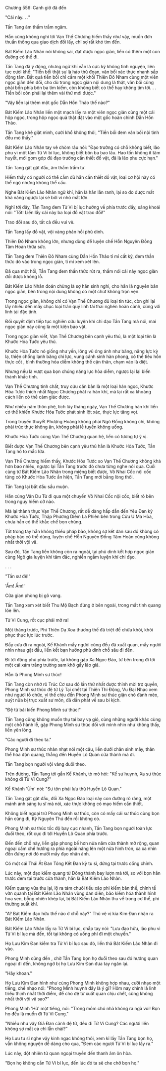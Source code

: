 




Chương 556: Canh giờ đã đến


"Cái này. . ."

Tần Tang âm thầm trầm ngâm.

Hắn cũng không nghĩ tới Vạn Thế Chương hiếm thấy như vậy, muốn đơn thuần thông qua giao dịch đổi lấy, chỉ sợ rất khó tìm đến.

Bát Kiếm Lão Nhân nói không sai, đạt được ngọc giản, liền có thêm một con đường có thể đi.

Tần Tang đã ý động, nhưng ngữ khí vẫn là cực kỳ không tình nguyện, liên tục cười khổ: "Tiền bối thật sự là hảo thủ đoạn, vãn bối xác thực nhanh sắp động tâm. Bất quá tiền bối chỉ cầm một khối Thiên Đô Nham cùng một viên ngọc giản đến đổi, cho dù trong ngọc giản nội dung là thật, vãn bối cũng phải bốn phía bôn ba tìm kiếm, còn không biết có thể hay không tìm tới. . . Tiền bối còn phải lại thêm vài thứ mới được."

"Vậy liền lại thêm một gốc Dẫn Hồn Thảo thế nào?"

Bát Kiếm Lão Nhân liền một mạch lấy ra một viên ngọc giản cùng một cái hộp ngọc, trong hộp ngọc quả thật đặt vào một gốc hoàn chỉnh Dẫn Hồn Thảo.

Tần Tang khẽ giật mình, cười khổ không thôi, "Tiền bối đem vãn bối nội tình đều mò thấy."

Bát Kiếm Lão Nhân tay vê chòm râu nói: "Đạo trưởng có chỗ không biết, lão phu vì một tấm Tử Vi bí lục, không biết bôn ba bao lâu. Hao tốn không ít tâm huyết, mới gom góp đủ đạo trưởng cần thiết đồ vật, đã là lão phu cực hạn."

Tần Tang gật gật đầu, âm thầm trầm tư.

Hiếm thấy có người có thể cầm đủ hắn cần thiết đồ vật, loại cơ hội này có thể ngộ nhưng không thể cầu.

Nghe Bát Kiếm Lão Nhân ngữ khí, hẳn là hắn lằn ranh, lại so đo được mất khả năng ngược lại sẽ bởi vì nhỏ mất lớn.

Nghĩ tới đây, Tần Tang đem Tử Vi bí lục hướng về phía trước đẩy, sảng khoái nói: "Tốt! Liền lấy cái này ba loại đồ vật trao đổi!"

Trao đổi sau đó, tất cả đều vui vẻ.

Tần Tang lấy đồ vật, vội vàng phản hồi phủ dinh.

Thiên Đô Nham không lớn, nhưng dùng để luyện chế Hỗn Nguyên Đồng Tâm Hoàn thừa sức.

Tần Tang đem Thiên Đô Nham cùng Dẫn Hồn Thảo tỉ mỉ cất kỹ, đem thần thức dò vào trong ngọc giản, tỉ mỉ xem xét lên.

Đã qua một hồi, Tần Tang đem thần thức rút ra, thầm nói cái này ngọc giản đổi được không lỗ.

Bát Kiếm Lão Nhân đoán chừng là sợ hắn sinh nghi, cho hắn là nguyên bản ngọc giản, bên trong nội dung không có một chút không trọn vẹn.

Trong ngọc giản, không chỉ có Vạn Thế Chương đủ loại tin tức, còn ghi lại lấy nhiều đến mấy chục loại trân quý linh tài thai nghén hoàn cảnh, cùng với linh tài đặc tính.

Đối quyết định tiếp tục nghiên cứu luyện khí chi đạo Tần Tang mà nói, mai ngọc giản này cũng là một kiện bảo vật.

Trong ngọc giản viết, Vạn Thế Chương bên cạnh yêu thú, là một loại tên là Khước Hỏa Tước yêu thú.

Khước Hỏa Tước nó giống như yến, lông vũ óng ánh như băng, năng lực kỳ lạ, thiện chống lạnh băng chi lực, vung cánh sinh hàn phong, có thể tiêu hồn thực cốt , bình thường hỏa diễm không thể cận thân, chạm vào là diệt.

Nhưng nếu là vượt qua bọn chúng năng lực hỏa diễm, ngược lại lại biến thành khắc tinh.

Vạn Thế Chương tính chất, truy cứu căn bản là một loại hàn ngọc, Khước Hỏa Tước thích nhất Ngọc Chương phát ra hàn khí, mà lại rất xa khoảng cách liền có thể cảm giác được.

Như nhiều năm thôn phệ, tích lũy tháng ngày, Vạn Thế Chương hàn khí liền có thể khiến Khước Hỏa Tước phát sinh lột xác, thực lực tăng vọt.

Trong truyền thuyết Phượng Hoàng không phải Ngô Đồng không chỉ, không phải trúc thực không ăn, không phải lễ tuyền không uống.

Khước Hỏa Tước cùng Vạn Thế Chương quan hệ, liền có tương tự ý vị.

Biết được Vạn Thế Chương bên cạnh yêu thú hẳn là Khước Hỏa Tước, Tần Tang hô to mắc lừa.

Vạn Thế Chương hiếm thấy, Khước Hỏa Tước so Vạn Thế Chương không khá hơn bao nhiêu, ngược lại Tần Tang trước đó chưa từng nghe nói qua. Cuối cùng từ Bát Kiếm Lão Nhân trong miệng biết được, Vô Nhai Cốc nội cốc từng có Khước Hỏa Tước ẩn hiện, Tần Tang mới bằng lòng thôi.

Tần Tang lại bắt đầu sầu muộn.

Hắn cùng Vân Du Tử đi qua một chuyến Vô Nhai Cốc nội cốc, biết rõ bên trong nguy hiểm cỡ nào.

Mà lại thành thục Vạn Thế Chương, rất dễ dàng hấp dẫn đến Yêu Đan kỳ Khước Hỏa Tước, Thập Phương Diêm La Phiên bên trong Cửu U Ma Hỏa, chưa hẳn có thể khắc chế bọn chúng.

Tốt trong tay hắn không thiếu pháp bảo, không sợ kết đan sau đó không có pháp bảo có thể dùng, luyện chế Hỗn Nguyên Đồng Tâm Hoàn cũng không nhất thời vội vã.

Sau đó, Tần Tang liền không còn ra ngoài, tại phủ dinh kết hợp ngọc giản cùng Ngô gia luyện khí tâm đắc, nghiền ngẫm luyện khí chi đạo.

. . .

"Tần sư đệ!"

'Ầm! Ầm!'

Cửa gian phòng bị gõ vang.

Tần Tang xem xét biết Thu Mộ Bạch đứng ở bên ngoài, trong mắt tinh quang lóe lên.

Tử Vi Cung, rốt cục phải mở ra!

Một tháng trước, Phi Thiên Dạ Xoa thương thế đã triệt để chữa khỏi, khôi phục thực lực lúc trước.

Đẩy cửa đi ra ngoài, Kế Khánh mấy người cũng đều đã xuất quan, mấy người nhìn nhau gật đầu, liền kết bạn hướng phủ dinh chỗ sâu đi đến.

Đi tới động phủ phía trước, lại không gặp Xa Ngọc Đào, từ bên trong đi tới một cái xám trắng trường sam khô gầy lão giả.

Hẳn là Phong Minh sư thúc!

Tần Tang còn nhớ rõ Trúc Cơ sau đó lần thứ nhất được thỉnh mời trợ quyền, Phong Minh sư thúc đệ tử Lý Tại chết tại Thiên Thi Động, Vu Đại Nhạc xem như người tổ chức, vì thế chịu đến Phong Minh sư thúc giận chó đánh mèo, suýt nữa bị trục xuất sư môn, đã dẫn phát về sau bi kịch.

"Đệ tử bái kiến Phong Minh sư thúc!"

Tần Tang cũng không muốn thụ tai bay vạ gió, cùng những người khác cùng một chỗ hành lễ, gặp Phong Minh sư thúc đối với mình nhìn như không thấy, liền yên lòng.

"Các ngươi đi theo ta."

Phong Minh sư thúc nhàn nhạt nói một câu, liền dưới chân sinh mây, thân thể hóa độn quang, thẳng đến Huyền Lô Quan cửa thành mà đi.

Tần Tang bọn người vội vàng đuổi theo.

Trên đường, Tần Tang tới gần Kế Khánh, tò mò hỏi: "Kế sư huynh, Xa sư thúc không đi Tử Vi Cung?"

Kế Khánh 'Ừm' nói: "Sư tôn phải lưu thủ Huyền Lô Quan."

Tần Tang gật gật đầu, đối Xa Ngọc Đào loại này con đường rõ ràng, một mảnh ánh sáng tu sĩ mà nói, xác thực không có mạo hiểm cần thiết.

Không biết ngoại trừ Phong Minh sư thúc, còn có mấy cái sư thúc cùng bọn hắn cùng đi, Kỳ Nguyên Thú đến rồi không có.

Phong Minh sư thúc tốc độ bay cực nhanh, Tần Tang bọn người toàn lực đuổi theo, rốt cục đi tới Huyền Lô Quan phía trước.

Đến đến chỗ này, liền gặp phong bế hơn nửa năm cửa thành mở rộng, quan ngoại cấm chế hướng ra phía ngoài nâng lên một nửa hình tròn, xa xa nhìn đến đứng nơi đó mười mấy đạo nhân ảnh.

Có một cái Thái Ất Đan Tông Kết Đan kỳ tu sĩ, đứng tại trước cổng chính.

Lúc này, một đạo kiếm quang từ Đông thành bay lượn mà tới, so với bọn hắn trước đem tại trước cửa thành, hẳn là Bát Kiếm Lão Nhân.

Kiếm quang vừa thu lại, lộ ra tám chuôi tiểu xảo phi kiếm bản thể, chỉnh tề vờn quanh tại Bát Kiếm Lão Nhân vùng đan điền, bảo kiếm hóa thành hình hoa sen, bỗng nhiên khép lại, bị Bát Kiếm Lão Nhân thu về trong cơ thể, phi thường suất khí.

"A? Bát Kiếm đạo hữu thế nào ở chỗ này?" Thủ vệ vị kia Kim Đan nhận ra Bát Kiếm Lão Nhân.

Bát Kiếm Lão Nhân lấy ra Tử Vi bí lục, chắp tay nói: "Lưu đạo hữu, lão phu vì Tử Vi bí lục mà đến, tốt tại không có uổng phí đi một chuyến."

Họ Lưu Kim Đan kiểm tra Tử Vi bí lục sau đó, liền thả Bát Kiếm Lão Nhân đi vào.

Phong Minh cũng đến , chờ Tần Tang bọn họ đuổi theo sau đó hướng quan ngoại đi đến, không ngờ bị họ Lưu Kim Đan đưa tay ngăn lại.

"Hãy khoan."

Họ Lưu Kim Đan hình như cùng Phong Minh không hợp nhau, cười nhạo một tiếng, chế nhạo nói: "Phong Minh huynh đây là ý gì? Hôm nay chính là linh triều thịnh nhất thời điểm, để cho đệ tử xuất quan chịu chết, cũng không nhất thời vội vã sao?"

Phong Minh 'Hừ' một tiếng, nói: "Trong mồm chó nhả không ra ngà voi! Bọn họ đều là muốn đi Tử Vi Cung."

"Nhiều như vậy Giả Đan cảnh đệ tử, đều đi Tử Vi Cung? Các ngươi liền không sợ mất cả chì lẫn chài?"

Họ Lưu tu sĩ nghe vậy kinh ngạc không thôi, xem kĩ lấy Tần Tang bọn họ, vẫn không nguyện dễ dàng cho qua, "Đem các ngươi Tử Vi bí lục lấy ra."

Lúc này, đột nhiên từ quan ngoại truyền đến thanh âm ôn hòa.

"Bọn họ không cần Tử Vi bí lục, đến lúc đó ta sẽ che chở bọn họ."




